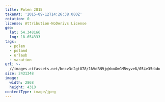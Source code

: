```yaml
---
title: Polen 2015
takenAt: '2015-09-12T14:26:38.000Z'
rotation: 0
license: Attribution-NoDerivs License
geo:
  lat: 54.348166
  lng: 18.654333
tags:
  - polen
  - poland
  - urlaub
  - vacation
url: >-
  //images.ctfassets.net/bncv3c2gt878/1kVdBN9jqWooOmGMRvyve8/054e35dabc9c47de0222a74ae0d302f8/polen-2015_25657117760_o
size: 2431348
image:
  width: 2868
  height: 4310
contentType: image/jpeg
---
```


